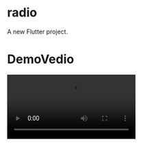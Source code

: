 # radio

A new Flutter project.


# DemoVedio
![alt text](https://user-images.githubusercontent.com/61863033/114602433-38726700-9cb4-11eb-8853-f67cec114854.mp4)
